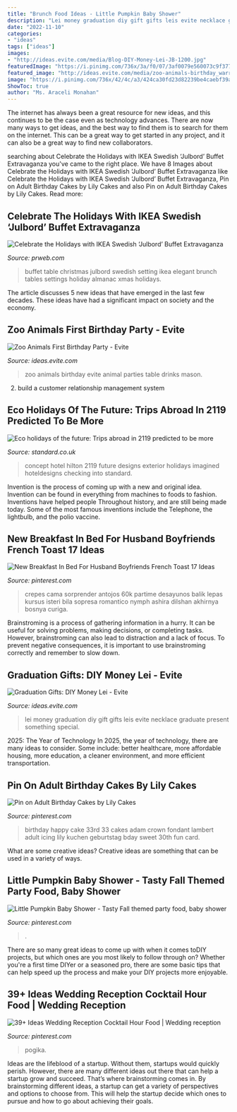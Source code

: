```yaml
---
title: "Brunch Food Ideas - Little Pumpkin Baby Shower"
description: "Lei money graduation diy gift gifts leis evite necklace graduate present something special"
date: "2022-11-10"
categories:
- "ideas"
tags: ["ideas"]
images:
- "http://ideas.evite.com/media/Blog-DIY-Money-Lei-JB-1200.jpg"
featuredImage: "https://i.pinimg.com/736x/3a/f0/07/3af0079e560073c9f37720c423fda682.jpg"
featured_image: "http://ideas.evite.com/media/zoo-animals-birthday_warren_drinks-table_es_595.jpg"
image: "https://i.pinimg.com/736x/42/4c/a3/424ca30fd23d82239be4caebf39ac4d4.jpg"
ShowToc: true
author: "Ms. Araceli Monahan"
---
```



The internet has always been a great resource for new ideas, and this continues to be the case even as technology advances. There are now many ways to get ideas, and the best way to find them is to search for them on the internet. This can be a great way to get started in any project, and it can also be a great way to find new collaborators.

	

		
searching about Celebrate the Holidays with IKEA Swedish ‘Julbord’ Buffet Extravaganza you've came to the right place. We have 8 Images about Celebrate the Holidays with IKEA Swedish ‘Julbord’ Buffet Extravaganza like Celebrate the Holidays with IKEA Swedish ‘Julbord’ Buffet Extravaganza, Pin on Adult Birthday Cakes by Lily Cakes and also Pin on Adult Birthday Cakes by Lily Cakes. Read more:
		
    
## Celebrate The Holidays With IKEA Swedish ‘Julbord’ Buffet Extravaganza

<img loading=lazy src="http://ww1.prweb.com/prfiles/2014/11/03/12298705/julbord.jpg" onerror="this.onerror=null;this.src='https://tse3.mm.bing.net/th?id=OIP.XUQVgnoSZKzXvBwDyCqHkwHaFi&amp;pid=15.1';" alt="Celebrate the Holidays with IKEA Swedish ‘Julbord’ Buffet Extravaganza">

_Source: prweb.com_

>buffet table christmas julbord swedish setting ikea elegant brunch tables settings holiday almanac xmas holidays. 

	

The article discusses 5 new ideas that have emerged in the last few decades. These ideas have had a significant impact on society and the economy.

    
## Zoo Animals First Birthday Party - Evite

<img loading=lazy src="http://ideas.evite.com/media/zoo-animals-birthday_warren_drinks-table_es_595.jpg" onerror="this.onerror=null;this.src='https://tse1.mm.bing.net/th?id=OIP.mejNDRwrD761uqvM3QcfHgHaLM&amp;pid=15.1';" alt="Zoo Animals First Birthday Party - Evite">

_Source: ideas.evite.com_

>zoo animals birthday evite animal parties table drinks mason. 

	

2. build a customer relationship management system

    
## Eco Holidays Of The Future: Trips Abroad In 2119 Predicted To Be More

<img loading=lazy src="https://static.standard.co.uk/s3fs-public/thumbnails/image/2019/06/19/09/hilton-100-checking-into-2119-exterior-0.jpg" onerror="this.onerror=null;this.src='https://tse4.mm.bing.net/th?id=OIP.8HZ2OEHxssjDEbDYUd1oJQHaE8&amp;pid=15.1';" alt="Eco holidays of the future: Trips abroad in 2119 predicted to be more">

_Source: standard.co.uk_

>concept hotel hilton 2119 future designs exterior holidays imagined hoteldesigns checking into standard. 

	

Invention is the process of coming up with a new and original idea. Invention can be found in everything from machines to foods to fashion. Inventions have helped people Throughout history, and are still being made today. Some of the most famous inventions include the Telephone, the lightbulb, and the polio vaccine.

    
## New Breakfast In Bed For Husband Boyfriends French Toast 17 Ideas

<img loading=lazy src="https://i.pinimg.com/736x/3a/f0/07/3af0079e560073c9f37720c423fda682.jpg" onerror="this.onerror=null;this.src='https://tse3.mm.bing.net/th?id=OIP.TFgUzvApdmH7lvgW42MsRAAAAA&amp;pid=15.1';" alt="New Breakfast In Bed For Husband Boyfriends French Toast 17 Ideas">

_Source: pinterest.com_

>crepes cama sorprender antojos 60k partime desayunos balik lepas kursus isteri bila sopresa romantico nymph ashira dilshan akhirnya bosnya curiga. 

	

Brainstroming is a process of gathering information in a hurry. It can be useful for solving problems, making decisions, or completing tasks. However, brainstroming can also lead to distraction and a lack of focus. To prevent negative consequences, it is important to use brainstroming correctly and remember to slow down.

    
## Graduation Gifts: DIY Money Lei - Evite

<img loading=lazy src="http://ideas.evite.com/media/Blog-DIY-Money-Lei-JB-1200.jpg" onerror="this.onerror=null;this.src='https://tse1.mm.bing.net/th?id=OIP.lwTMuhtYmLkOEMtWMrV8kAHaLH&amp;pid=15.1';" alt="Graduation Gifts: DIY Money Lei - Evite">

_Source: ideas.evite.com_

>lei money graduation diy gift gifts leis evite necklace graduate present something special. 

	

2025: The Year of Technology
In 2025, the year of technology, there are many ideas to consider. Some include: better healthcare, more affordable housing, more education, a cleaner environment, and more efficient transportation.

    
## Pin On Adult Birthday Cakes By Lily Cakes

<img loading=lazy src="https://i.pinimg.com/736x/71/fa/2a/71fa2a25af2ca83396b19a9f0198e1a6--rd-birthday-happy-birthday-cakes.jpg" onerror="this.onerror=null;this.src='https://tse3.mm.bing.net/th?id=OIP.gQ0lxudsGk2EkIj8wzsW_QHaJ3&amp;pid=15.1';" alt="Pin on Adult Birthday Cakes by Lily Cakes">

_Source: pinterest.com_

>birthday happy cake 33rd 33 cakes adam crown fondant lambert adult icing lily kuchen geburtstag bday sweet 30th fun card. 

	

What are some creative ideas?
Creative ideas are something that can be used in a variety of ways.

    
## Little Pumpkin Baby Shower - Tasty Fall Themed Party Food, Baby Shower

<img loading=lazy src="https://i.pinimg.com/736x/6c/a3/ec/6ca3ece0b35713ae6aca8b8ea634a5f1.jpg" onerror="this.onerror=null;this.src='https://tse3.mm.bing.net/th?id=OIP.KWHFYviMk_ZaTKQNZ88-OgHaPZ&amp;pid=15.1';" alt="Little Pumpkin Baby Shower - Tasty Fall themed party food, baby shower">

_Source: pinterest.com_

>. 

	

There are so many great ideas to come up with when it comes toDIY projects, but which ones are you most likely to follow through on? Whether you're a first time DIYer or a seasoned pro, there are some basic tips that can help speed up the process and make your DIY projects more enjoyable.

    
## 39+ Ideas Wedding Reception Cocktail Hour Food | Wedding Reception

<img loading=lazy src="https://i.pinimg.com/736x/42/4c/a3/424ca30fd23d82239be4caebf39ac4d4.jpg" onerror="this.onerror=null;this.src='https://tse2.mm.bing.net/th?id=OIP.8VlfAxIAP7U_xMKh0NAogQAAAA&amp;pid=15.1';" alt="39+ Ideas Wedding Reception Cocktail Hour Food | Wedding reception">

_Source: pinterest.com_

>pogika. 

	

Ideas are the lifeblood of a startup. Without them, startups would quickly perish. However, there are many different ideas out there that can help a startup grow and succeed. That’s where brainstorming comes in. By brainstorming different ideas, a startup can get a variety of perspectives and options to choose from. This will help the startup decide which ones to pursue and how to go about achieving their goals.

